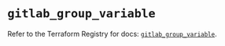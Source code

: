 # `gitlab_group_variable`

Refer to the Terraform Registry for docs: [`gitlab_group_variable`](https://registry.terraform.io/providers/gitlabhq/gitlab/17.6.0/docs/resources/group_variable).

